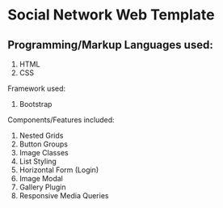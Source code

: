 # Social Network Web Template

## Programming/Markup Languages used:
1. HTML 
2. CSS

Framework used:
1. Bootstrap

Components/Features included:
1. Nested Grids
2. Button Groups 
3. Image Classes 
4. List Styling 
5. Horizontal Form (Login)
6. Image Modal 
7. Gallery Plugin 
8. Responsive Media Queries
